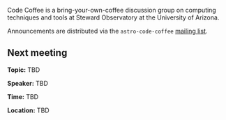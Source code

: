 Code Coffee is a bring-your-own-coffee discussion group on computing techniques and tools at Steward Observatory at the University of Arizona.

Announcements are distributed via the `astro-code-coffee` [mailing list](https://list.arizona.edu/sympa/info/astro-code-coffee).

## Next meeting

**Topic:** TBD

**Speaker:** TBD

**Time:** TBD

**Location:** TBD